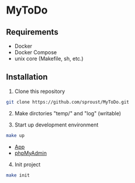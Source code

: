 # MyToDo

## Requirements

- Docker
- Docker Compose
- unix core (Makefile, sh, etc.)

## Installation

1. Clone this repository

```bash
git clone https://github.com/sproust/MyToDo.git
```

2. Make dirctories "temp/" and "log" (writable)
 
3. Start up development environment

```bash
make up
```

- [App](http://localhost/)
- [phpMyAdmin](http://localhost:10000/)

4. Init project

```bash
make init
```
